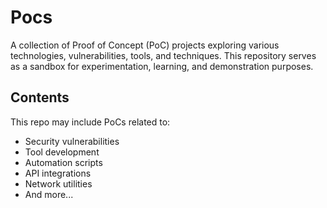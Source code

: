 # Pocs

A collection of Proof of Concept (PoC) projects exploring various technologies, vulnerabilities, tools, and techniques. This repository serves as a sandbox for experimentation, learning, and demonstration purposes.

## Contents

This repo may include PoCs related to:
- Security vulnerabilities
- Tool development
- Automation scripts
- API integrations
- Network utilities
- And more...

